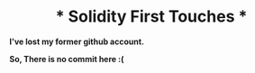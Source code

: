 
<h1 align="center">*   Solidity First Touches   * </h1>

**I've lost my former github account.**

**So, There is no commit here :(**
